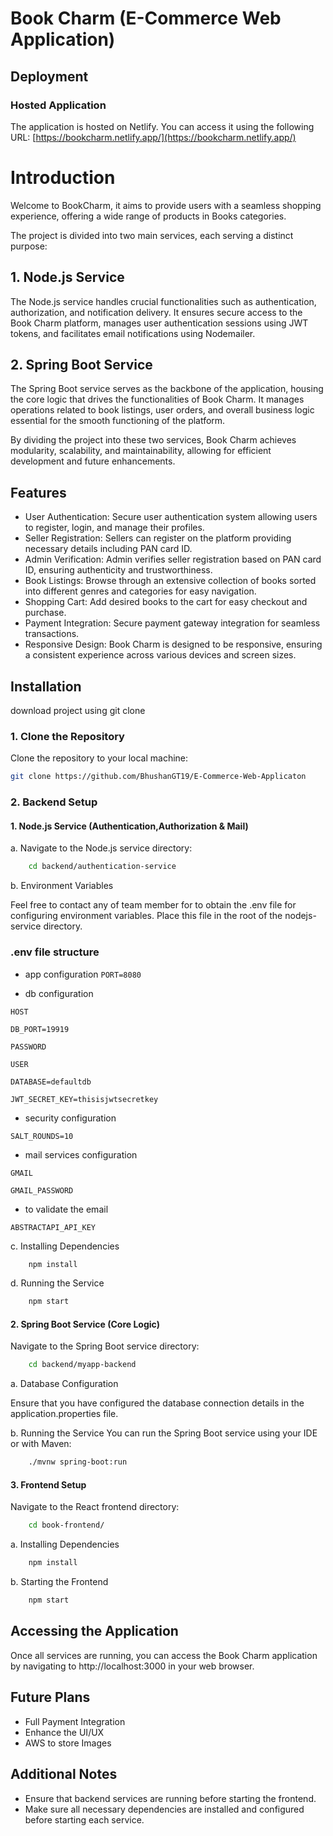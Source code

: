 # Book Charm (E-Commerce Web Application)

## Deployment

### Hosted Application

The application is hosted on Netlify. You can access it using the following URL:
[https://bookcharm.netlify.app/](https://bookcharm.netlify.app/)

# Introduction

Welcome to BookCharm, it aims to provide users with a seamless shopping experience, offering a wide range of products in Books categories.

The project is divided into two main services, each serving a distinct purpose:

## 1. Node.js Service

The Node.js service handles crucial functionalities such as authentication, authorization, and notification delivery. It ensures secure access to the Book Charm platform, manages user authentication sessions using JWT tokens, and facilitates email notifications using Nodemailer.

## 2. Spring Boot Service

The Spring Boot service serves as the backbone of the application, housing the core logic that drives the functionalities of Book Charm. It manages operations related to book listings, user orders, and overall business logic essential for the smooth functioning of the platform.

By dividing the project into these two services, Book Charm achieves modularity, scalability, and maintainability, allowing for efficient development and future enhancements.

## Features

- User Authentication: Secure user authentication system allowing users to register, login, and manage their profiles.
- Seller Registration: Sellers can register on the platform providing necessary details including PAN card ID.
- Admin Verification: Admin verifies seller registration based on PAN card ID, ensuring authenticity and trustworthiness.
- Book Listings: Browse through an extensive collection of books sorted into different genres and categories for easy navigation.
- Shopping Cart: Add desired books to the cart for easy checkout and purchase.
- Payment Integration: Secure payment gateway integration for seamless transactions.
- Responsive Design: Book Charm is designed to be responsive, ensuring a consistent experience across various devices and screen sizes.

## Installation

download project using git clone

### 1. Clone the Repository

Clone the repository to your local machine:

```bash
git clone https://github.com/BhushanGT19/E-Commerce-Web-Applicaton

```

### 2. Backend Setup

#### 1. Node.js Service (Authentication,Authorization & Mail)

a. Navigate to the Node.js service directory:

```bash
    cd backend/authentication-service

```

b. Environment Variables

Feel free to contact any of team member for to obtain the .env file for configuring environment variables. Place this file in the root of the nodejs-service directory.

### .env file structure

- app configuration
  `PORT=8080`

- db configuration

`HOST`

`DB_PORT=19919`

`PASSWORD`

`USER`

`DATABASE=defaultdb`

`JWT_SECRET_KEY=thisisjwtsecretkey`

- security configuration

`SALT_ROUNDS=10`

- mail services configuration

`GMAIL`

`GMAIL_PASSWORD`

- to validate the email

`ABSTRACTAPI_API_KEY`

c. Installing Dependencies

```bash
    npm install

```

d. Running the Service

```bash
    npm start

```

#### 2. Spring Boot Service (Core Logic)

Navigate to the Spring Boot service directory:

```bash
    cd backend/myapp-backend

```

a. Database Configuration

Ensure that you have configured the database connection details in the application.properties file.

b. Running the Service
You can run the Spring Boot service using your IDE or with Maven:

```bash
    ./mvnw spring-boot:run

```

#### 3. Frontend Setup

Navigate to the React frontend directory:

```bash
    cd book-frontend/
```

a. Installing Dependencies

```bash
    npm install
```

b. Starting the Frontend

```bash
    npm start
```

## Accessing the Application

Once all services are running, you can access the Book Charm application by navigating to http://localhost:3000 in your web browser.


## Future Plans

- Full Payment Integration
- Enhance the UI/UX
- AWS to store Images

## Additional Notes

- Ensure that backend services are running before starting the frontend.
- Make sure all necessary dependencies are installed and configured before starting each service.
